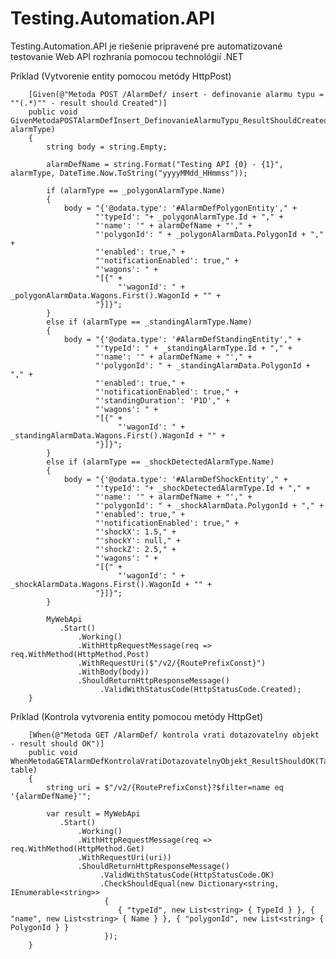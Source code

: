 # Testing.Automation.API

Testing.Automation.API je riešenie pripravené pre automatizované testovanie Web API rozhrania pomocou technológií .NET

Príklad (Vytvorenie entity pomocou metódy HttpPost)

	    [Given(@"Metoda POST /AlarmDef/ insert - definovanie alarmu typu = ""(.*)"" - result should Created")]
        public void GivenMetodaPOSTAlarmDefInsert_DefinovanieAlarmuTypu_ResultShouldCreated(string alarmType)
        {
            string body = string.Empty;

            alarmDefName = string.Format("Testing API {0} - {1}", alarmType, DateTime.Now.ToString("yyyyMMdd_HHmmss"));

            if (alarmType == _polygonAlarmType.Name)
            {
                body = "{'@odata.type': '#AlarmDefPolygonEntity'," +
                       "'typeId': "+ _polygonAlarmType.Id + "," + 
                       "'name': '" + alarmDefName + "'," +
                       "'polygonId': " + _polygonAlarmData.PolygonId + "," + 
                       "'enabled': true," +
                       "'notificationEnabled': true," +
                       "'wagons': " +
                       "[{" +
                            "'wagonId': " + _polygonAlarmData.Wagons.First().WagonId + "" +
                       "}]}";
            }
            else if (alarmType == _standingAlarmType.Name)
            {
                body = "{'@odata.type': '#AlarmDefStandingEntity'," +
                       "'typeId': " + _standingAlarmType.Id + "," +
                       "'name': '" + alarmDefName + "'," +
                       "'polygonId': " + _standingAlarmData.PolygonId + "," +
                       "'enabled': true," +
                       "'notificationEnabled': true," +
                       "'standingDuration': 'P1D'," +
                       "'wagons': " +
                       "[{" +
                            "'wagonId': " + _standingAlarmData.Wagons.First().WagonId + "" +
                       "}]}";
            }
            else if (alarmType == _shockDetectedAlarmType.Name)
            { 
                body = "{'@odata.type': '#AlarmDefShockEntity'," +
                       "'typeId': "+ _shockDetectedAlarmType.Id + "," +
                       "'name': '" + alarmDefName + "'," +
                       "'polygonId': " + _shockAlarmData.PolygonId + "," +
                       "'enabled': true," +
                       "'notificationEnabled': true," +
                       "'shockX': 1.5," +
                       "'shockY': null," +
                       "'shockZ': 2.5," +
                       "'wagons': " +
                       "[{" +
                            "'wagonId': " + _shockAlarmData.Wagons.First().WagonId + "" +
                       "}]}";
            }

            MyWebApi
               .Start()
                   .Working()
                   .WithHttpRequestMessage(req => req.WithMethod(HttpMethod.Post)
                   .WithRequestUri($"/v2/{RoutePrefixConst}")
                   .WithBody(body))
                   .ShouldReturnHttpResponseMessage()
                        .ValidWithStatusCode(HttpStatusCode.Created);
        }
 
Príklad (Kontrola vytvorenia entity pomocou metódy HttpGet)

        [When(@"Metoda GET /AlarmDef/ kontrola vrati dotazovatelny objekt - result should OK")]
        public void WhenMetodaGETAlarmDefKontrolaVratiDotazovatelnyObjekt_ResultShouldOK(Table table)
        {
            string uri = $"/v2/{RoutePrefixConst}?$filter=name eq '{alarmDefName}'";

            var result = MyWebApi
               .Start()
                   .Working()
                   .WithHttpRequestMessage(req => req.WithMethod(HttpMethod.Get)
                   .WithRequestUri(uri))
                   .ShouldReturnHttpResponseMessage()
                        .ValidWithStatusCode(HttpStatusCode.OK)
                        .CheckShouldEqual(new Dictionary<string, IEnumerable<string>>
                         {
                            { "typeId", new List<string> { TypeId } }, { "name", new List<string> { Name } }, { "polygonId", new List<string> { PolygonId } }
                         });
        }
